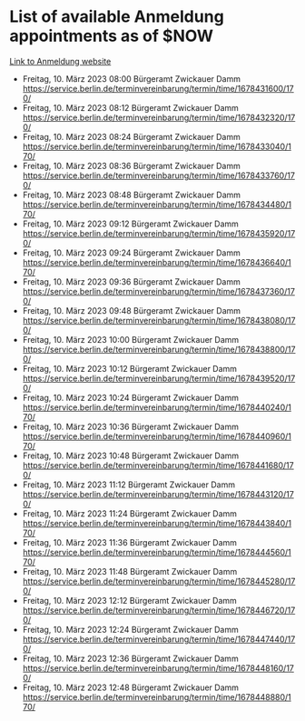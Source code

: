 # List of available Anmeldung appointments as of $NOW
[Link to Anmeldung website](https://service.berlin.de/terminvereinbarung/termin/tag.php?termin=1&anliegen[]=120686&dienstleisterlist=122210,122217,327316,122219,327312,122227,327314,122231,327346,122243,327348,122254,122252,329742,122260,329745,122262,329748,122271,327278,122273,327274,122277,327276,330436,122280,327294,122282,327290,122284,327292,122291,327270,122285,327266,122286,327264,122296,327268,150230,329760,122297,327286,122294,327284,122312,329763,122314,329775,122304,327330,122311,327334,122309,327332,317869,122281,327352,122279,329772,122283,122276,327324,122274,327326,122267,329766,122246,327318,122251,327320,122257,327322,122208,327298,122226,327300&herkunft=http%3A%2F%2Fservice.berlin.de%2Fdienstleistung%2F120686%2F)
- Freitag, 10. März 2023 08:00 Bürgeramt Zwickauer Damm https://service.berlin.de/terminvereinbarung/termin/time/1678431600/170/
- Freitag, 10. März 2023 08:12 Bürgeramt Zwickauer Damm https://service.berlin.de/terminvereinbarung/termin/time/1678432320/170/
- Freitag, 10. März 2023 08:24 Bürgeramt Zwickauer Damm https://service.berlin.de/terminvereinbarung/termin/time/1678433040/170/
- Freitag, 10. März 2023 08:36 Bürgeramt Zwickauer Damm https://service.berlin.de/terminvereinbarung/termin/time/1678433760/170/
- Freitag, 10. März 2023 08:48 Bürgeramt Zwickauer Damm https://service.berlin.de/terminvereinbarung/termin/time/1678434480/170/
- Freitag, 10. März 2023 09:12 Bürgeramt Zwickauer Damm https://service.berlin.de/terminvereinbarung/termin/time/1678435920/170/
- Freitag, 10. März 2023 09:24 Bürgeramt Zwickauer Damm https://service.berlin.de/terminvereinbarung/termin/time/1678436640/170/
- Freitag, 10. März 2023 09:36 Bürgeramt Zwickauer Damm https://service.berlin.de/terminvereinbarung/termin/time/1678437360/170/
- Freitag, 10. März 2023 09:48 Bürgeramt Zwickauer Damm https://service.berlin.de/terminvereinbarung/termin/time/1678438080/170/
- Freitag, 10. März 2023 10:00 Bürgeramt Zwickauer Damm https://service.berlin.de/terminvereinbarung/termin/time/1678438800/170/
- Freitag, 10. März 2023 10:12 Bürgeramt Zwickauer Damm https://service.berlin.de/terminvereinbarung/termin/time/1678439520/170/
- Freitag, 10. März 2023 10:24 Bürgeramt Zwickauer Damm https://service.berlin.de/terminvereinbarung/termin/time/1678440240/170/
- Freitag, 10. März 2023 10:36 Bürgeramt Zwickauer Damm https://service.berlin.de/terminvereinbarung/termin/time/1678440960/170/
- Freitag, 10. März 2023 10:48 Bürgeramt Zwickauer Damm https://service.berlin.de/terminvereinbarung/termin/time/1678441680/170/
- Freitag, 10. März 2023 11:12 Bürgeramt Zwickauer Damm https://service.berlin.de/terminvereinbarung/termin/time/1678443120/170/
- Freitag, 10. März 2023 11:24 Bürgeramt Zwickauer Damm https://service.berlin.de/terminvereinbarung/termin/time/1678443840/170/
- Freitag, 10. März 2023 11:36 Bürgeramt Zwickauer Damm https://service.berlin.de/terminvereinbarung/termin/time/1678444560/170/
- Freitag, 10. März 2023 11:48 Bürgeramt Zwickauer Damm https://service.berlin.de/terminvereinbarung/termin/time/1678445280/170/
- Freitag, 10. März 2023 12:12 Bürgeramt Zwickauer Damm https://service.berlin.de/terminvereinbarung/termin/time/1678446720/170/
- Freitag, 10. März 2023 12:24 Bürgeramt Zwickauer Damm https://service.berlin.de/terminvereinbarung/termin/time/1678447440/170/
- Freitag, 10. März 2023 12:36 Bürgeramt Zwickauer Damm https://service.berlin.de/terminvereinbarung/termin/time/1678448160/170/
- Freitag, 10. März 2023 12:48 Bürgeramt Zwickauer Damm https://service.berlin.de/terminvereinbarung/termin/time/1678448880/170/
